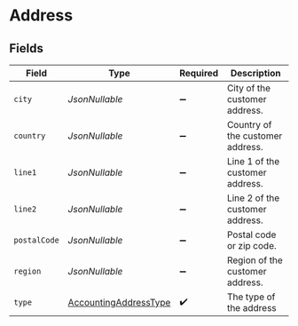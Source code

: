 # Address


## Fields

| Field                                                                     | Type                                                                      | Required                                                                  | Description                                                               |
| ------------------------------------------------------------------------- | ------------------------------------------------------------------------- | ------------------------------------------------------------------------- | ------------------------------------------------------------------------- |
| `city`                                                                    | *JsonNullable<String>*                                                    | :heavy_minus_sign:                                                        | City of the customer address.                                             |
| `country`                                                                 | *JsonNullable<String>*                                                    | :heavy_minus_sign:                                                        | Country of the customer address.                                          |
| `line1`                                                                   | *JsonNullable<String>*                                                    | :heavy_minus_sign:                                                        | Line 1 of the customer address.                                           |
| `line2`                                                                   | *JsonNullable<String>*                                                    | :heavy_minus_sign:                                                        | Line 2 of the customer address.                                           |
| `postalCode`                                                              | *JsonNullable<String>*                                                    | :heavy_minus_sign:                                                        | Postal code or zip code.                                                  |
| `region`                                                                  | *JsonNullable<String>*                                                    | :heavy_minus_sign:                                                        | Region of the customer address.                                           |
| `type`                                                                    | [AccountingAddressType](../../models/components/AccountingAddressType.md) | :heavy_check_mark:                                                        | The type of the address                                                   |